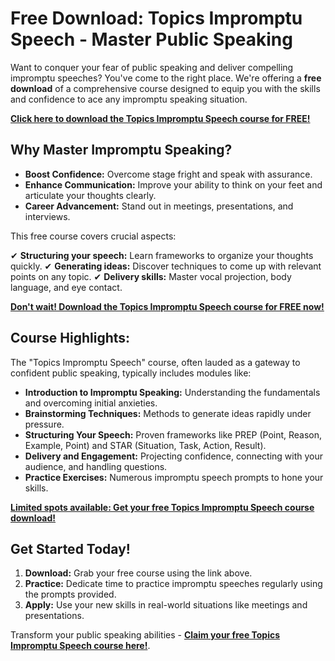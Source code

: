 # Free Download: Topics Impromptu Speech - Master Public Speaking

Want to conquer your fear of public speaking and deliver compelling impromptu speeches? You've come to the right place. We're offering a **free download** of a comprehensive course designed to equip you with the skills and confidence to ace any impromptu speaking situation.

[**Click here to download the Topics Impromptu Speech course for FREE!**](https://udemywork.com/topics-impromptu-speech)

## Why Master Impromptu Speaking?

*   **Boost Confidence:** Overcome stage fright and speak with assurance.
*   **Enhance Communication:** Improve your ability to think on your feet and articulate your thoughts clearly.
*   **Career Advancement:** Stand out in meetings, presentations, and interviews.

This free course covers crucial aspects:

✔ **Structuring your speech:** Learn frameworks to organize your thoughts quickly.
✔ **Generating ideas:** Discover techniques to come up with relevant points on any topic.
✔ **Delivery skills:** Master vocal projection, body language, and eye contact.

[**Don't wait! Download the Topics Impromptu Speech course for FREE now!**](https://udemywork.com/topics-impromptu-speech)

## Course Highlights:

The "Topics Impromptu Speech" course, often lauded as a gateway to confident public speaking, typically includes modules like:

*   **Introduction to Impromptu Speaking:** Understanding the fundamentals and overcoming initial anxieties.
*   **Brainstorming Techniques:** Methods to generate ideas rapidly under pressure.
*   **Structuring Your Speech:** Proven frameworks like PREP (Point, Reason, Example, Point) and STAR (Situation, Task, Action, Result).
*   **Delivery and Engagement:** Projecting confidence, connecting with your audience, and handling questions.
*   **Practice Exercises:** Numerous impromptu speech prompts to hone your skills.

[**Limited spots available: Get your free Topics Impromptu Speech course download!**](https://udemywork.com/topics-impromptu-speech)

## Get Started Today!

1.  **Download:** Grab your free course using the link above.
2.  **Practice:** Dedicate time to practice impromptu speeches regularly using the prompts provided.
3.  **Apply:** Use your new skills in real-world situations like meetings and presentations.

Transform your public speaking abilities - **[Claim your free Topics Impromptu Speech course here!](https://udemywork.com/topics-impromptu-speech)**.
